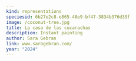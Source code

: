 ```yaml
---
kind: representations
speciesid: 6b27e2c8-e865-48e9-bf47-3834b376d39f
image: /coconut-tree.jpg
title: La casa de las cucarachas
description: Instant painting
author: Sara Gebran
link: www.saragebran.com/
year: "2024"
---
```

